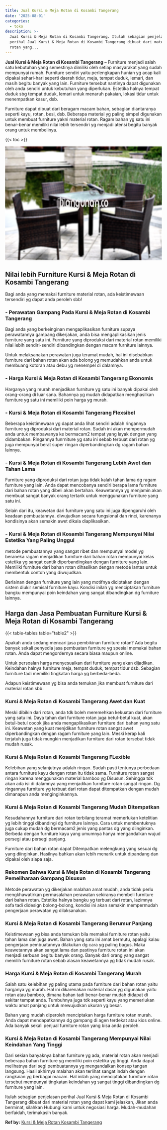 ```yaml
---
title: Jual Kursi & Meja Rotan di Kosambi Tangerang
date: '2025-08-01'
categories:
  - toko
description: >-
  Jual Kursi & Meja Rotan di Kosambi Tangerang. Itulah sebagian penjelasan
  perihal Jual Kursi & Meja Rotan di Kosambi Tangerang dibuat dari material
  rotan yang...
---
```


**Jual Kursi & Meja Rotan di Kosambi Tangerang** – Furniture menjadi salah satu kebutuhan yang semestinya dimiliki oleh setiap masyarakat yang sudah mempunyai rumah. Furniture sendiri yaitu perlengkapan hunian yg acap kali dipakai sehari-hari seperti daerah tidur, meja, tempat duduk, lemari, dan masih begitu banyak yang lain. Furniture tersebut nantinya dapat digunakan oleh anda sendiri untuk kebutuhan yang diperlukan. Estetika halnya tempat duduk sbg tempat duduk, lemari untuk menaruh pakaian, lokasi tidur untuk menempatkan kasur, dsb.

Furniture dapat dibuat dari beragam macam bahan, sebagian diantaranya seperti kayu, rotan, besi, dsb. Beberapa material yg paling simpel digunakan untuk membuat furniture yakni material rotan. Ragam bahan yg satu ini benar-benar memiliki nilai lebih tersendiri yg menjadi atensi begitu banyak orang untuk membelinya.

{{< toc >}}

![Jual Kursi & Meja Rotan di Kosambi Tangerang](/images/kursi-meja-rotan-murah22.png)

## Nilai lebih Furniture Kursi & Meja Rotan di Kosambi Tangerang

Bagi anda yang memakai furniture material rotan, ada keistimewaan tersendiri yg dapat anda peroleh sbb!

### \- Perawatan Gampang Pada Kursi & Meja Rotan di Kosambi Tangerang

Bagi anda yang berkeinginan mengaplikasikan furniture supaya perawatannya gampang dikerjakan, anda bisa mengaplikasikan jenis furniture yang satu ini. Furniture yang diproduksi dari material rotan memiliki nilai lebih sendiri-sendiri dibandingkan dengan macam furniture lainnya.

Untuk melaksanakan perawatan juga teramat mudah, hal ini disebabkan furniture dari bahan rotan akan ada bolong yg memudahkan anda untuk membuang kotoran atau debu yg menempel di dalamnya.

### \- Harga Kursi & Meja Rotan di Kosambi Tangerang Ekonomis

Harganya yang murah menjadikan furniture yg satu ini banyak dipakai oleh orang-orang di luar sana. Bahannya yg mudah didapatkan menghasilkan furniture yg satu ini memiliki poin harga yg murah.

### \- Kursi & Meja Rotan di Kosambi Tangerang Flexsibel

Beberapa keistimewaan yg dapat anda lihat sendiri adalah ringannya furniture yg diproduksi dari material rotan. Sudah ini akan mempermudah anda untuk membawanya ke bermacam2 tempat yang layak dengan yang didambakan. Ringannya funrniture yg satu ini sebab terbuat dari rotan yg juga mempunyai berat super ringan diperbandingkan dg ragam bahan lainnya.

### \- Kursi & Meja Rotan di Kosambi Tangerang Lebih Awet dan Tahan Lama

Furniture yang diproduksi dari rotan juga tidak kalah tahan lama dg ragam furniture yang lain. Anda dapat mencobanya sendiri berapa lama furniture dari bahan rotan yang dibeli akan bertahan. Keawetannya yg menjamin akan membuat sangat banyak orang tertarik untuk menggunakan furniture yang satu ini.

Selain dari itu, keawetan dari furniture yang satu ini juga dipengaruhi oleh keadaan pembuatannya. diwujudkan secara fungsional dan rinci, karenanya kondisinya akan semakin awet dikala diaplikasikan.

### \- Kursi & Meja Rotan di Kosambi Tangerang Mempunyai Nilai Estetika Yang Paling Unggul

metode pembuatannya yang sangat ribet dan mempunyai model yg beraneka ragam menjadikan furniture dari bahan rotan mempunyai kelas estetika yg sangat cantik diperbandingkan dengan furniture yang lain. Memiliki furniture dari bahan rotan dihasilkan dengan metode lantas untuk membentuk contoh yang diwujudkan.

Berlainan dengan furniture yang lain yang motifnya diciptakan dengan sistem diukir semisal furniture kayu. Kondisi inilah yg menciptakan furniture bangku mempunyai poin keindahan yang sangat dibandingkan dg furniture lainnya.

## Harga dan Jasa Pembuatan Furniture Kursi & Meja Rotan di Kosambi Tangerang

{{< table-tables table="table2" >}}

Apakah anda sedang mencari jasa pembikinan furniture rotan? Ada begitu banyak sekali penyedia jasa pembuatan furniture yg spesial memakai bahan rotan. Anda dapat mengordernya secara biasa maupun online.

Untuk persoalan harga menyesuaikan dari furniture yang akan dijadikan. Keindahan halnya furniture meja, tempat duduk, tempat tidur dsb. Sebagian furniture tadi memiliki tingkatan harga yg berbeda-beda.

Adapun keistimewaan yg bisa anda temukan jika membuat furniture dari material rotan sbb:

### Kursi & Meja Rotan di Kosambi Tangerang Awet dan Kuat

Meski dibikin dari rotan, anda tdk boleh meremehkan kekuatan dari furniture yang satu ini. Daya tahan dari furniture rotan juga betul-betul kuat, akan betul-betul cocok jika anda mengaplikasikan furniture dari bahan yang satu ini. Keawetan yang kuat menjdikan furniture rotan sangat awet diperbandingkan dengan ragam furniture yang lain. Meski kerap kali terjatuh juga tidak mungkin menjadikan furniture dari rotan tersebut tidak mudah rusak.

### Kursi & Meja Rotan di Kosambi Tangerang FLexible

Kelebihan yang selanjutnya adalah ringan. Sudah pasti tentunya perbedaan antara furniture kayu dengan rotan itu tidak sama. Furniture rotan sangat ringan karena menggunakan material bamboo yg Disusun. Sehingga tdk akan ada isi di dalamnya yang menjadikan furniture rotan sangat ringan. Dg ringannya furniture yg terbuat dari rotan dapat ditempatkan dengan mudah dimanapun anda menginginkannya.

### Kursi & Meja Rotan di Kosambi Tangerang Mudah Ditempatkan

Kesudahannya furniture dari rotan terbilang teramat memerlukan ketelitian yg lebih tinggi dibandingi dg furniture lainnya. Cara untuk membentuknya juga cukup mudah dg bermacam2 jenis yang pantas dg yang diinginkan. Berbeda dengan furniture kayu yang umumnya hanya mengandalkan wujud persegi atau persegi panjang.

Furniture dari bahan rotan dapat Ditempatkan melengkung yang sesuai dg yang diinginkan. Hasilnya bahkan akan lebih menarik untuk dipandang dan dipakai oleh siapa saja.

### Rekomen Bahwa Kursi & Meja Rotan di Kosambi Tangerang Pemeliharaan Gampang Disusun

Metode perawatan yg dikerjakan malahan amat mudah, anda tidak perlu mengkhawatirkan permasalahan perawatan sekiranya membeli furniture dari bahan rotan. Estetika halnya bangku yg terbuat dari rotan, lazimnya sofa tadi didesign bolong-bolong, kondisi ini akan semakin mempermudah pengerjaan perawatan yg dilaksanakan.

### Kursi & Meja Rotan di Kosambi Tangerang Berumur Panjang

Keistimewaan yg bisa anda temukan bila memakai furniture rotan yaitu tahan lama dan juga awet. Bahan yang satu ini amat bermutu, apalagi kalau pengerjaan pembuatannya dilakukan dg cara yg paling bagus. Maka keawetannya akan sangat lama dan pastinya furniture rotan ini akan menjadi serbuan begitu banyak orang. Banyak dari orang yang sangat memilih furniture rotan sebab alasan keawetannya yg tidak mudah rusak.

### Harga Kursi & Meja Rotan di Kosambi Tangerang Murah

Salah satu kelebihan yg paling utama pada furniture dari bahan rotan yaitu harganya yg murah. Hal ini dikarenakan material dasar yg digunakan yaitu rotan atau bamboo, dimana bahan tadi benar-benar mudah didapat di sekitar tempat anda. Tumbuhnya juga tdk seperti kayu yang memerlukan waktu amat panjang untuk mewujudkan ukuran yg besar.

Bahan yang mudah diperoleh menciptakan harga furniture rotan murah. Anda dapat mendapatkannya dg gampang di agen terdekat atau kios online. Ada banyak sekali penjual furniture rotan yang bisa anda peroleh.

### Kursi & Meja Rotan di Kosambi Tangerang Mempunyai Nilai Keindahan Yang Tinggi

Dari sekian banyaknya bahan furniture yg ada, material rotan akan menjadi beberapa bahan furniture yg memiliki poin estetika yg tinggi. Anda dapat melihatnya dari segi pembuatannya yg mengandalkan konsep tangan langsung. Hasil akhirnya malahan akan terlihat sangat indah dengan rangkaian yg berbagai macam. Hal inilah yang menciptakan furniture rotan tersebut mempunyai tingkatan keindahan yg sangat tinggi dibandingkan dg furniture yang lain.

Itulah sebagian penjelasan perihal Jual Kursi & Meja Rotan di Kosambi Tangerang dibuat dari material rotan yang dapat kami jelaskan, Jikan anda berminat, silahkan Hubungi kami untuk negosiasi harga. Mudah-mudahan berfaidah, terimakasih banyak.

**Ref by:** [Kursi & Meja Rotan Kosambi Tangerang](https://id.wikipedia.org/wiki/Kursi)

